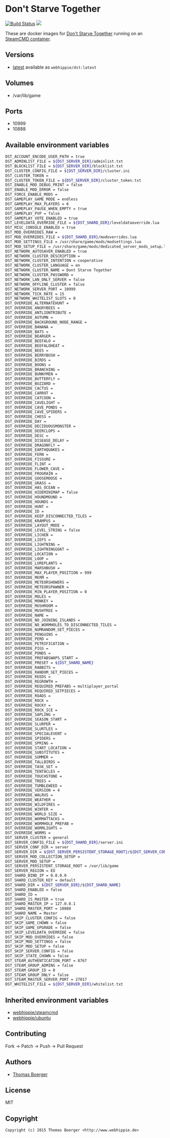 # Don't Starve Together

[![Build Status](https://cloud.drone.io/api/badges/dockhippie/dst/status.svg)](https://cloud.drone.io/dockhippie/dst)
[![](https://images.microbadger.com/badges/image/webhippie/dst.svg)](https://microbadger.com/images/webhippie/dst "Get your own image badge on microbadger.com")

These are docker images for [Don't Starve Together](https://www.kleientertainment.com/games/dont-starve-together) running on an [SteamCMD container](https://registry.hub.docker.com/u/webhippie/steamcmd/).


## Versions

* [latest](./latest) available as `webhippie/dst:latest`


## Volumes

* /var/lib/game


## Ports

* 10999
* 10888


## Available environment variables

```bash
DST_ACCOUNT_ENCODE_USER_PATH = true
DST_ADMINLIST_FILE = ${DST_SERVER_DIR}/adminlist.txt
DST_BLOCKLIST_FILE = ${DST_SERVER_DIR}/blocklist.txt
DST_CLUSTER_CONFIG_FILE = ${DST_SERVER_DIR}/cluster.ini
DST_CLUSTER_TOKEN =
DST_CLUSTER_TOKEN_FILE = ${DST_SERVER_DIR}/cluster_token.txt
DST_ENABLE_MOD_DEBUG_PRINT = false
DST_ENABLE_MOD_ERROR = false
DST_FORCE_ENABLE_MODS =
DST_GAMEPLAY_GAME_MODE = endless
DST_GAMEPLAY_MAX_PLAYERS = 6
DST_GAMEPLAY_PAUSE_WHEN_EMPTY = true
DST_GAMEPLAY_PVP = false
DST_GAMEPLAY_VOTE_ENABLED = true
DST_LEVELDATA_OVERRIDE_FILE = ${DST_SHARD_DIR}/leveldataoverride.lua
DST_MISC_CONSOLE_ENABLED = true
DST_MOD_OVERRIDES_RAW =
DST_MOD_OVERRIDES_FILE = ${DST_SHARD_DIR}/modoverrides.lua
DST_MOD_SETTINGS_FILE = /usr/share/game/mods/modsettings.lua
DST_MOD_SETUP_FILE = /usr/share/game/mods/dedicated_server_mods_setup.lua
DST_NETWORK_AUTOSAVER_ENABLED = true
DST_NETWORK_CLUSTER_DESCRIPTION =
DST_NETWORK_CLUSTER_INTENTION = cooperative
DST_NETWORK_CLUSTER_LANGUAGE = en
DST_NETWORK_CLUSTER_NAME = Dont Starve Together
DST_NETWORK_CLUSTER_PASSWORD =
DST_NETWORK_LAN_ONLY_SERVER = false
DST_NETWORK_OFFLINE_CLUSTER = false
DST_NETWORK_SERVER_PORT = 10999
DST_NETWORK_TICK_RATE = 15
DST_NETWORK_WHITELIST_SLOTS = 0
DST_OVERRIDE_ALTERNATEHUNT =
DST_OVERRIDE_ANGRYBEES =
DST_OVERRIDE_ANTLIONTRIBUTE =
DST_OVERRIDE_AUTUMN =
DST_OVERRIDE_BACKGROUND_NODE_RANGE =
DST_OVERRIDE_BANANA =
DST_OVERRIDE_BATS =
DST_OVERRIDE_BEARGER =
DST_OVERRIDE_BEEFALO =
DST_OVERRIDE_BEEFALOHEAT =
DST_OVERRIDE_BEES =
DST_OVERRIDE_BERRYBUSH =
DST_OVERRIDE_BIRDS =
DST_OVERRIDE_BOONS =
DST_OVERRIDE_BRANCHING =
DST_OVERRIDE_BUNNYMEN =
DST_OVERRIDE_BUTTERFLY =
DST_OVERRIDE_BUZZARD =
DST_OVERRIDE_CACTUS =
DST_OVERRIDE_CARROT =
DST_OVERRIDE_CATCOON =
DST_OVERRIDE_CAVELIGHT =
DST_OVERRIDE_CAVE_PONDS =
DST_OVERRIDE_CAVE_SPIDERS =
DST_OVERRIDE_CHESS =
DST_OVERRIDE_DAY =
DST_OVERRIDE_DECIDUOUSMONSTER =
DST_OVERRIDE_DEERCLOPS =
DST_OVERRIDE_DESC =
DST_OVERRIDE_DISEASE_DELAY =
DST_OVERRIDE_DRAGONFLY =
DST_OVERRIDE_EARTHQUAKES =
DST_OVERRIDE_FERN =
DST_OVERRIDE_FISSURE =
DST_OVERRIDE_FLINT =
DST_OVERRIDE_FLOWER_CAVE =
DST_OVERRIDE_FROGRAIN =
DST_OVERRIDE_GOOSEMOOSE =
DST_OVERRIDE_GRASS =
DST_OVERRIDE_HAS_OCEAN =
DST_OVERRIDE_HIDEMINIMAP = false
DST_OVERRIDE_HOUNDMOUND =
DST_OVERRIDE_HOUNDS =
DST_OVERRIDE_HUNT =
DST_OVERRIDE_ID =
DST_OVERRIDE_KEEP_DISCONNECTED_TILES =
DST_OVERRIDE_KRAMPUS =
DST_OVERRIDE_LAYOUT_MODE =
DST_OVERRIDE_LEVEL_STRING = false
DST_OVERRIDE_LICHEN =
DST_OVERRIDE_LIEFS =
DST_OVERRIDE_LIGHTNING =
DST_OVERRIDE_LIGHTNINGGOAT =
DST_OVERRIDE_LOCATION =
DST_OVERRIDE_LOOP =
DST_OVERRIDE_LUREPLANTS =
DST_OVERRIDE_MARSHBUSH =
DST_OVERRIDE_MAX_PLAYER_POSITION = 999
DST_OVERRIDE_MERM =
DST_OVERRIDE_METEORSHOWERS =
DST_OVERRIDE_METEORSPAWNER =
DST_OVERRIDE_MIN_PLAYER_POSITION = 0
DST_OVERRIDE_MOLES =
DST_OVERRIDE_MONKEY =
DST_OVERRIDE_MUSHROOM =
DST_OVERRIDE_MUSHTREE =
DST_OVERRIDE_NAME =
DST_OVERRIDE_NO_JOINING_ISLANDS =
DST_OVERRIDE_NO_WORMHOLES_TO_DISCONNECTED_TILES =
DST_OVERRIDE_NUMRANDOM_SET_PIECES =
DST_OVERRIDE_PENGUINS =
DST_OVERRIDE_PERD =
DST_OVERRIDE_PETRIFICATION =
DST_OVERRIDE_PIGS =
DST_OVERRIDE_PONDS =
DST_OVERRIDE_PREFABSWAPS_START =
DST_OVERRIDE_PRESET = ${DST_SHARD_NAME}
DST_OVERRIDE_RABBITS =
DST_OVERRIDE_RANDOM_SET_PIECES =
DST_OVERRIDE_REEDS =
DST_OVERRIDE_REGROWTH =
DST_OVERRIDE_REQUIRED_PREFABS = multiplayer_portal
DST_OVERRIDE_REQUIRED_SETPIECES =
DST_OVERRIDE_ROADS =
DST_OVERRIDE_ROCK =
DST_OVERRIDE_ROCKY =
DST_OVERRIDE_ROCK_ICE =
DST_OVERRIDE_SAPLING =
DST_OVERRIDE_SEASON_START =
DST_OVERRIDE_SLURPER =
DST_OVERRIDE_SLURTLES =
DST_OVERRIDE_SPECIALEVENT =
DST_OVERRIDE_SPIDERS =
DST_OVERRIDE_SPRING =
DST_OVERRIDE_START_LOCATION =
DST_OVERRIDE_SUBSTITUTES =
DST_OVERRIDE_SUMMER =
DST_OVERRIDE_TALLBIRDS =
DST_OVERRIDE_TASK_SET =
DST_OVERRIDE_TENTACLES =
DST_OVERRIDE_TOUCHSTONE =
DST_OVERRIDE_TREES =
DST_OVERRIDE_TUMBLEWEED =
DST_OVERRIDE_VERSION = 4
DST_OVERRIDE_WALRUS =
DST_OVERRIDE_WEATHER =
DST_OVERRIDE_WILDFIRES =
DST_OVERRIDE_WINTER =
DST_OVERRIDE_WORLD_SIZE =
DST_OVERRIDE_WORMATTACKS =
DST_OVERRIDE_WORMHOLE_PREFAB =
DST_OVERRIDE_WORMLIGHTS =
DST_OVERRIDE_WORMS =
DST_SERVER_CLUSTER = general
DST_SERVER_CONFIG_FILE = ${DST_SHARD_DIR}/server.ini
DST_SERVER_CONF_DIR = server
DST_SERVER_DIR = ${DST_SERVER_PERSISTENT_STORAGE_ROOT}/${DST_SERVER_CONF_DIR}/${DST_SERVER_CLUSTER}
DST_SERVER_MOD_COLLECTION_SETUP =
DST_SERVER_MOD_SETUP =
DST_SERVER_PERSISTENT_STORAGE_ROOT = /var/lib/game
DST_SERVER_REGION = EU
DST_SHARD_BIND_IP = 0.0.0.0
DST_SHARD_CLUSTER_KEY = default
DST_SHARD_DIR = ${DST_SERVER_DIR}/${DST_SHARD_NAME}
DST_SHARD_ENABLED = false
DST_SHARD_ID =
DST_SHARD_IS_MASTER = true
DST_SHARD_MASTER_IP = 127.0.0.1
DST_SHARD_MASTER_PORT = 10888
DST_SHARD_NAME = Master
DST_SKIP_CLUSTER_CONFIG = false
DST_SKIP_GAME_CHOWN = false
DST_SKIP_GAME_UPGRADE = false
DST_SKIP_LEVELDATA_OVERRIDE = false
DST_SKIP_MOD_OVERRIDES = false
DST_SKIP_MOD_SETTINGS = false
DST_SKIP_MOD_SETUP = false
DST_SKIP_SERVER_CONFIG = false
DST_SKIP_STATE_CHOWN = false
DST_STEAM_AUTHENTICATION_PORT = 8767
DST_STEAM_GROUP_ADMINS = false
DST_STEAM_GROUP_ID = 0
DST_STEAM_GROUP_ONLY = false
DST_STEAM_MASTER_SERVER_PORT = 27017
DST_WHITELIST_FILE = ${DST_SERVER_DIR}/whitelist.txt
```


## Inherited environment variables

* [webhippie/steamcmd](https://github.com/dockhippie/steamcmd#available-environment-variables)
* [webhippie/ubuntu](https://github.com/dockhippie/ubuntu#available-environment-variables)


## Contributing

Fork -> Patch -> Push -> Pull Request


## Authors

* [Thomas Boerger](https://github.com/tboerger)


## License

MIT


## Copyright

```
Copyright (c) 2015 Thomas Boerger <http://www.webhippie.de>
```
